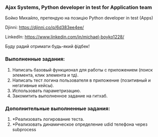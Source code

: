### Ajax Systems, Python developer in test for Application team
Бойко Михайло, претендую на позицію Python developer in test (Apps)

Djinni: https://djinni.co/q/6d383ee4ee/

LinkedIn: https://www.linkedin.com/in/michael-boyko1228/

Буду радий отримати будь-який фідбек!


### Выполненные задания:
1) Написать базовый функционал для работы с приложением (поиск элемента, клик элемента и тд).
2) Написать тест логина пользователя в приложение (позитивный и негативные кейсы).
3) Использовать параметризацию.
4) Закомитить выполненное задание на гитхаб.

### Дополнительные выполненные задания:
1) *Реализовать логирование теста.
2) *Реализовать динамическое определение udid телефона через subprocess

